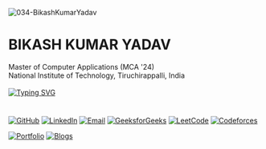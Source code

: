  <a> <img  height="" src="https://komarev.com/ghpvc/?username=034-BikashKumarYadav&label=Profile%20views&color=0e75b6&style=flat" alt="034-BikashKumarYadav" /> </a>
# BIKASH KUMAR YADAV 
 Master of Computer Applications (MCA '24)                                                   
 National Institute of Technology, Tiruchirappalli, India  
<br>
 [![Typing SVG](https://readme-typing-svg.herokuapp.com?color=000&background=FFFFFF00&lines=Love+to+Open+Source;Enthusiastic+in+Web+Development;Enthusiastic+in+Artificial+Intelligence;Enthusiastic+in+Competitive+Programming;Enthusiastic+in+DSA;Enthusiastic+in+DevOps
)](https://git.io/typing-svg)
# 
[![GitHub](https://img.shields.io/badge/GitHub-181717?style=for-the-badge&logo=github)](https://github.com/034-BikashKumarYadav)
[![LinkedIn](https://img.shields.io/badge/LinkedIn-0A66C2?style=for-the-badge&logo=linkedin)](https://www.linkedin.com/in/bikash-kumar-yadav-461237223/)
[![Email](https://img.shields.io/badge/Email-D14836?style=for-the-badge&logo=gmail&logoColor=white)](mailto:yaduvanshibikash1998@gmail.com)
[![GeeksforGeeks](https://img.shields.io/badge/GeeksforGeeks-0F9D58?style=for-the-badge&logo=geeksforgeeks&logoColor=white)](https://www.geeksforgeeks.org)
[![LeetCode](https://img.shields.io/badge/LeetCode-FFA116?style=for-the-badge&logo=leetcode&logoColor=black)](https://leetcode.com)
[![Codeforces](https://img.shields.io/badge/Codeforces-1F8ACB?style=for-the-badge&logo=codeforces&logoColor=white)](https://codeforces.com) 

[![Portfolio](https://img.shields.io/badge/Portfolio-000000?style=for-the-badge&logo=about&logoColor=white)](https://034-bikashkumaryadav.github.io/Personal-Portfolio-Portal/)
[![Blogs](https://img.shields.io/badge/Blogs-FFD700?style=for-the-badge&logo=rss&logoColor=black)](#)<br>
<!--
<be><be><br>
[![Facebook](https://img.shields.io/badge/Facebook-1877F2?style=for-the-badge&logo=facebook&logoColor=white)](#)
[![Instagram](https://img.shields.io/badge/Instagram-E4405F?style=for-the-badge&logo=instagram&logoColor=white)](#)
[![Twitter](https://img.shields.io/badge/Twitter-1DA1F2?style=for-the-badge&logo=twitter&logoColor=white)](#)
[![YouTube](https://img.shields.io/badge/YouTube-FF0000?style=for-the-badge&logo=youtube&logoColor=white)](#)
-->
# 











